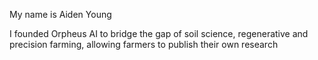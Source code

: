 My name is Aiden Young

I founded Orpheus AI to bridge the gap of soil science, regenerative and precision farming, allowing farmers to publish their own research
